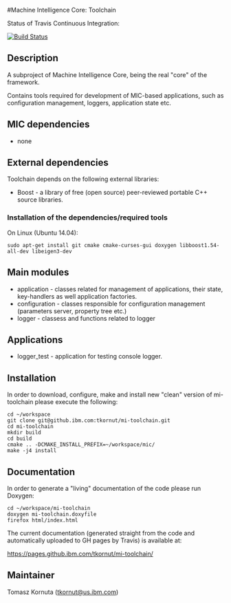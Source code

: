 #Machine Intelligence Core: Toolchain

Status of Travis Continuous Integration:

[![Build Status](https://travis-ci.com/IBM/mi-toolchain.svg?branch=master)](https://travis-ci.com/IBM/mi-toolchain)

## Description

A subproject of Machine Intelligence Core, being the real "core" of the framework.

Contains tools required for development of MIC-based applications, such as configuration management, loggers, application state etc.

## MIC dependencies

   * none

## External dependencies

Toolchain depends on the following external libraries:
   * Boost - a library of free (open source) peer-reviewed portable C++ source libraries.

### Installation of the dependencies/required tools

On Linux (Ubuntu 14.04): 

    sudo apt-get install git cmake cmake-curses-gui doxygen libboost1.54-all-dev libeigen3-dev

## Main modules

   * application - classes related for management of applications, their state, key-handlers as well application factories. 
   * configuration - classes responsible for configuration management (parameters server, property tree etc.) 
   * logger - classess and functions related to logger 

## Applications

   * logger_test - application for testing console logger.

## Installation

In order to download, configure, make and install new "clean" version of mi-toolchain please execute the following:

    cd ~/workspace
    git clone git@github.ibm.com:tkornut/mi-toolchain.git
    cd mi-toolchain
    mkdir build
    cd build
    cmake .. -DCMAKE_INSTALL_PREFIX=~/workspace/mic/
    make -j4 install

## Documentation

In order to generate a "living" documentation of the code please run Doxygen:

    cd ~/workspace/mi-toolchain
    doxygen mi-toolchain.doxyfile
    firefox html/index.html

The current documentation (generated straight from the code and automatically uploaded to GH pages by Travis) is available at:

https://pages.github.ibm.com/tkornut/mi-toolchain/

## Maintainer

Tomasz Kornuta (tkornut@us.ibm.com)


